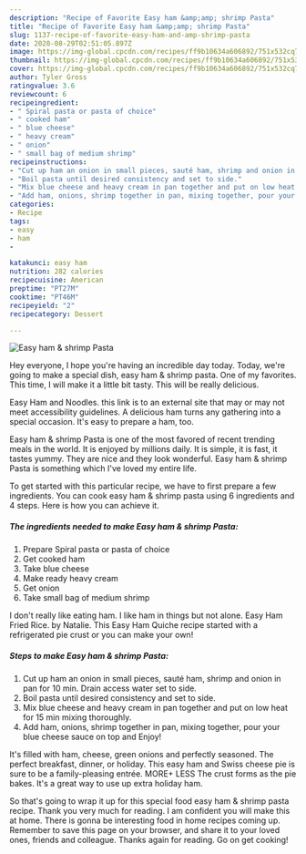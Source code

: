 ```yaml
---
description: "Recipe of Favorite Easy ham &amp;amp; shrimp Pasta"
title: "Recipe of Favorite Easy ham &amp;amp; shrimp Pasta"
slug: 1137-recipe-of-favorite-easy-ham-and-amp-shrimp-pasta
date: 2020-08-29T02:51:05.897Z
image: https://img-global.cpcdn.com/recipes/ff9b10634a606892/751x532cq70/easy-ham-shrimp-pasta-recipe-main-photo.jpg
thumbnail: https://img-global.cpcdn.com/recipes/ff9b10634a606892/751x532cq70/easy-ham-shrimp-pasta-recipe-main-photo.jpg
cover: https://img-global.cpcdn.com/recipes/ff9b10634a606892/751x532cq70/easy-ham-shrimp-pasta-recipe-main-photo.jpg
author: Tyler Gross
ratingvalue: 3.6
reviewcount: 6
recipeingredient:
- " Spiral pasta or pasta of choice"
- " cooked ham"
- " blue cheese"
- " heavy cream"
- " onion"
- " small bag of medium shrimp"
recipeinstructions:
- "Cut up ham an onion in small pieces, sauté ham, shrimp and onion in pan for 10 min. Drain access water set to side."
- "Boil pasta until desired consistency and set to side."
- "Mix blue cheese and heavy cream in pan together and put on low heat for 15 min mixing thoroughly."
- "Add ham, onions, shrimp together in pan, mixing together, pour your blue cheese sauce on top and Enjoy!"
categories:
- Recipe
tags:
- easy
- ham
- 

katakunci: easy ham  
nutrition: 282 calories
recipecuisine: American
preptime: "PT27M"
cooktime: "PT46M"
recipeyield: "2"
recipecategory: Dessert

---
```



![Easy ham &amp; shrimp Pasta](https://img-global.cpcdn.com/recipes/ff9b10634a606892/751x532cq70/easy-ham-shrimp-pasta-recipe-main-photo.jpg)

Hey everyone, I hope you're having an incredible day today. Today, we're going to make a special dish, easy ham &amp; shrimp pasta. One of my favorites. This time, I will make it a little bit tasty. This will be really delicious.

Easy Ham and Noodles. this link is to an external site that may or may not meet accessibility guidelines. A delicious ham turns any gathering into a special occasion. It&#39;s easy to prepare a ham, too.

Easy ham &amp; shrimp Pasta is one of the most favored of recent trending meals in the world. It is enjoyed by millions daily. It is simple, it is fast, it tastes yummy. They are nice and they look wonderful. Easy ham &amp; shrimp Pasta is something which I've loved my entire life.


To get started with this particular recipe, we have to first prepare a few ingredients. You can cook easy ham &amp; shrimp pasta using 6 ingredients and 4 steps. Here is how you can achieve it.

<!--inarticleads1-->

##### The ingredients needed to make Easy ham &amp; shrimp Pasta:

1. Prepare  Spiral pasta or pasta of choice
1. Get  cooked ham
1. Take  blue cheese
1. Make ready  heavy cream
1. Get  onion
1. Take  small bag of medium shrimp


I don&#39;t really like eating ham. I like ham in things but not alone. Easy Ham Fried Rice. by Natalie. This Easy Ham Quiche recipe started with a refrigerated pie crust or you can make your own! 

<!--inarticleads2-->

##### Steps to make Easy ham &amp; shrimp Pasta:

1. Cut up ham an onion in small pieces, sauté ham, shrimp and onion in pan for 10 min. Drain access water set to side.
1. Boil pasta until desired consistency and set to side.
1. Mix blue cheese and heavy cream in pan together and put on low heat for 15 min mixing thoroughly.
1. Add ham, onions, shrimp together in pan, mixing together, pour your blue cheese sauce on top and Enjoy!


It&#39;s filled with ham, cheese, green onions and perfectly seasoned. The perfect breakfast, dinner, or holiday. This easy ham and Swiss cheese pie is sure to be a family-pleasing entrée. MORE+ LESS The crust forms as the pie bakes. It&#39;s a great way to use up extra holiday ham. 

So that's going to wrap it up for this special food easy ham &amp; shrimp pasta recipe. Thank you very much for reading. I am confident you will make this at home. There is gonna be interesting food in home recipes coming up. Remember to save this page on your browser, and share it to your loved ones, friends and colleague. Thanks again for reading. Go on get cooking!
